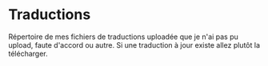 # Traductions
Répertoire de mes fichiers de traductions uploadée que je n'ai pas pu upload, faute d'accord ou autre.
Si une traduction à jour existe allez plutôt la télécharger.

